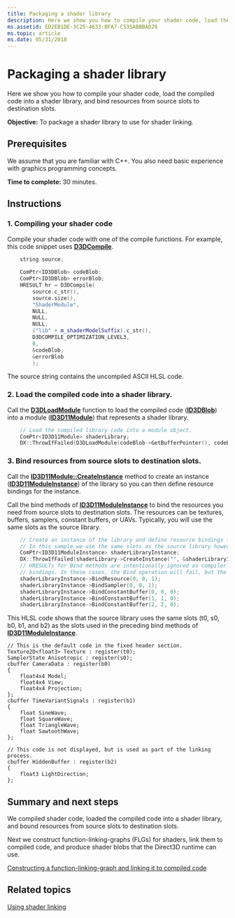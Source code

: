 ```yaml
---
title: Packaging a shader library
description: Here we show you how to compile your shader code, load the compiled code into a shader library, and bind resources from source slots to destination slots.
ms.assetid: ED2EB1DE-3C25-4633-BFA7-C535ABBBAD28
ms.topic: article
ms.date: 05/31/2018
---
```


# Packaging a shader library

Here we show you how to compile your shader code, load the compiled code into a shader library, and bind resources from source slots to destination slots.

**Objective:** To package a shader library to use for shader linking.

## Prerequisites

We assume that you are familiar with C++. You also need basic experience with graphics programming concepts.

**Time to complete:** 30 minutes.

## Instructions

### 1. Compiling your shader code

Compile your shader code with one of the compile functions. For example, this code snippet uses [**D3DCompile**](/windows/win32/api/d3dcompiler/nf-d3dcompiler-d3dcompile).

```cpp
    string source;
 
    ComPtr<ID3DBlob> codeBlob;
    ComPtr<ID3DBlob> errorBlob;
    HRESULT hr = D3DCompile(
        source.c_str(),
        source.size(),
        "ShaderModule",
        NULL,
        NULL,
        NULL,
        ("lib" + m_shaderModelSuffix).c_str(),
        D3DCOMPILE_OPTIMIZATION_LEVEL3,
        0,
        &codeBlob,
        &errorBlob
        );
```

The source string contains the uncompiled ASCII HLSL code.

### 2. Load the compiled code into a shader library.

Call the [**D3DLoadModule**](/windows/desktop/api/D3Dcompiler/nf-d3dcompiler-d3dloadmodule) function to load the compiled code ([**ID3DBlob**](/previous-versions/windows/desktop/legacy/ff728743(v=vs.85))) into a module ([**ID3D11Module**](/windows/desktop/api/d3d11shader/nn-d3d11shader-id3d11module)) that represents a shader library.


```C++
    // Load the compiled library code into a module object.
    ComPtr<ID3D11Module> shaderLibrary;
    DX::ThrowIfFailed(D3DLoadModule(codeBlob->GetBufferPointer(), codeBlob->GetBufferSize(), &shaderLibrary));
```



### 3. Bind resources from source slots to destination slots.

Call the [**ID3D11Module::CreateInstance**](/windows/desktop/api/d3d11shader/nf-d3d11shader-id3d11module-createinstance) method to create an instance ([**ID3D11ModuleInstance**](/windows/desktop/api/d3d11shader/nn-d3d11shader-id3d11moduleinstance)) of the library so you can then define resource bindings for the instance.

Call the bind methods of [**ID3D11ModuleInstance**](/windows/desktop/api/d3d11shader/nn-d3d11shader-id3d11moduleinstance) to bind the resources you need from source slots to destination slots. The resources can be textures, buffers, samplers, constant buffers, or UAVs. Typically, you will use the same slots as the source library.


```C++
    // Create an instance of the library and define resource bindings for it.
    // In this sample we use the same slots as the source library however this is not required.
    ComPtr<ID3D11ModuleInstance> shaderLibraryInstance;
    DX::ThrowIfFailed(shaderLibrary->CreateInstance("", &shaderLibraryInstance));
    // HRESULTs for Bind methods are intentionally ignored as compiler optimizations may eliminate the source
    // bindings. In these cases, the Bind operation will fail, but the final shader will function normally.
    shaderLibraryInstance->BindResource(0, 0, 1);
    shaderLibraryInstance->BindSampler(0, 0, 1);
    shaderLibraryInstance->BindConstantBuffer(0, 0, 0);
    shaderLibraryInstance->BindConstantBuffer(1, 1, 0);
    shaderLibraryInstance->BindConstantBuffer(2, 2, 0);
```



This HLSL code shows that the source library uses the same slots (t0, s0, b0, b1, and b2) as the slots used in the preceding bind methods of [**ID3D11ModuleInstance**](/windows/desktop/api/d3d11shader/nn-d3d11shader-id3d11moduleinstance).

``` syntax
// This is the default code in the fixed header section.
Texture2D<float3> Texture : register(t0);
SamplerState Anisotropic : register(s0);
cbuffer CameraData : register(b0)
{
    float4x4 Model;
    float4x4 View;
    float4x4 Projection;
};
cbuffer TimeVariantSignals : register(b1)
{
    float SineWave;
    float SquareWave;
    float TriangleWave;
    float SawtoothWave;
};

// This code is not displayed, but is used as part of the linking process.
cbuffer HiddenBuffer : register(b2)
{
    float3 LightDirection;
};
```

## Summary and next steps

We compiled shader code, loaded the compiled code into a shader library, and bound resources from source slots to destination slots.

Next we construct function-linking-graphs (FLGs) for shaders, link them to compiled code, and produce shader blobs that the Direct3D runtime can use.

[Constructing a function-linking-graph and linking it to compiled code](constructing-a-function-linking-graph.md)

## Related topics

<dl> <dt>

[Using shader linking](using-shader-linking.md)
</dt> </dl>

 

 